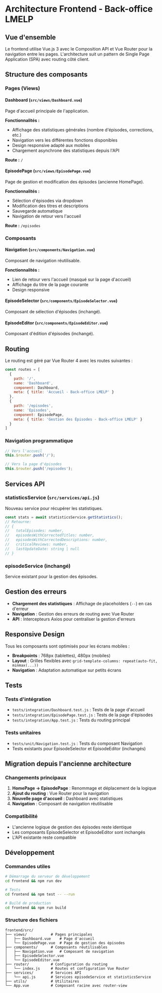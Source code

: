 # Architecture Frontend - Back-office LMELP

## Vue d'ensemble

Le frontend utilise Vue.js 3 avec le Composition API et Vue Router pour la navigation entre les pages. L'architecture suit un pattern de Single Page Application (SPA) avec routing côté client.

## Structure des composants

### Pages (Views)

#### Dashboard (`src/views/Dashboard.vue`)
Page d'accueil principale de l'application.

**Fonctionnalités :**
- Affichage des statistiques générales (nombre d'épisodes, corrections, etc.)
- Navigation vers les différentes fonctions disponibles
- Design responsive adapté aux mobiles
- Chargement asynchrone des statistiques depuis l'API

**Route :** `/`

#### EpisodePage (`src/views/EpisodePage.vue`)
Page de gestion et modification des épisodes (ancienne HomePage).

**Fonctionnalités :**
- Sélection d'épisodes via dropdown
- Modification des titres et descriptions
- Sauvegarde automatique
- Navigation de retour vers l'accueil

**Route :** `/episodes`

### Composants

#### Navigation (`src/components/Navigation.vue`)
Composant de navigation réutilisable.

**Fonctionnalités :**
- Lien de retour vers l'accueil (masqué sur la page d'accueil)
- Affichage du titre de la page courante
- Design responsive

#### EpisodeSelector (`src/components/EpisodeSelector.vue`)
Composant de sélection d'épisodes (inchangé).

#### EpisodeEditor (`src/components/EpisodeEditor.vue`)
Composant d'édition d'épisodes (inchangé).

## Routing

Le routing est géré par Vue Router 4 avec les routes suivantes :

```javascript
const routes = [
  {
    path: '/',
    name: 'Dashboard',
    component: Dashboard,
    meta: { title: 'Accueil - Back-office LMELP' }
  },
  {
    path: '/episodes',
    name: 'Episodes',
    component: EpisodePage,
    meta: { title: 'Gestion des Épisodes - Back-office LMELP' }
  }
]
```

### Navigation programmatique

```javascript
// Vers l'accueil
this.$router.push('/');

// Vers la page d'épisodes
this.$router.push('/episodes');
```

## Services API

### statisticsService (`src/services/api.js`)
Nouveau service pour récupérer les statistiques.

```javascript
const stats = await statisticsService.getStatistics();
// Retourne:
// {
//   totalEpisodes: number,
//   episodesWithCorrectedTitles: number,
//   episodesWithCorrectedDescriptions: number,
//   criticalReviews: number,
//   lastUpdateDate: string | null
// }
```

### episodeService (inchangé)
Service existant pour la gestion des épisodes.

## Gestion des erreurs

- **Chargement des statistiques** : Affichage de placeholders (`--`) en cas d'erreur
- **Navigation** : Gestion des erreurs de routing avec Vue Router
- **API** : Intercepteurs Axios pour centraliser la gestion d'erreurs

## Responsive Design

Tous les composants sont optimisés pour les écrans mobiles :

- **Breakpoints** : 768px (tablettes), 480px (mobiles)
- **Layout** : Grilles flexibles avec `grid-template-columns: repeat(auto-fit, minmax(...))`
- **Navigation** : Adaptation automatique sur petits écrans

## Tests

### Tests d'intégration
- `tests/integration/Dashboard.test.js` : Tests de la page d'accueil
- `tests/integration/EpisodePage.test.js` : Tests de la page d'épisodes
- `tests/integration/App.test.js` : Tests du routing principal

### Tests unitaires
- `tests/unit/Navigation.test.js` : Tests du composant Navigation
- Tests existants pour EpisodeSelector et EpisodeEditor (inchangés)

## Migration depuis l'ancienne architecture

### Changements principaux
1. **HomePage → EpisodePage** : Renommage et déplacement de la logique
2. **Ajout du routing** : Vue Router pour la navigation
3. **Nouvelle page d'accueil** : Dashboard avec statistiques
4. **Navigation** : Composant de navigation réutilisable

### Compatibilité
- L'ancienne logique de gestion des épisodes reste identique
- Les composants EpisodeSelector et EpisodeEditor sont inchangés
- L'API existante reste compatible

## Développement

### Commandes utiles
```bash
# Démarrage du serveur de développement
cd frontend && npm run dev

# Tests
cd frontend && npm test -- --run

# Build de production
cd frontend && npm run build
```

### Structure des fichiers
```
frontend/src/
├── views/           # Pages principales
│   ├── Dashboard.vue    # Page d'accueil
│   └── EpisodePage.vue  # Page de gestion des épisodes
├── components/      # Composants réutilisables
│   ├── Navigation.vue   # Composant de navigation
│   ├── EpisodeSelector.vue
│   └── EpisodeEditor.vue
├── router/          # Configuration du routing
│   └── index.js     # Routes et configuration Vue Router
├── services/        # Services API
│   └── api.js       # Services episodeService et statisticsService
├── utils/           # Utilitaires
└── App.vue          # Composant racine avec router-view
```
